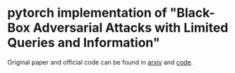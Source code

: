 # pytorch implementation of "Black-Box Adversarial Attacks with Limited Queries and Information"
Original paper and official code can be found in [arxiv](https://arxiv.org/abs/1804.08598) and [code](https://github.com/labsix/limited-blackbox-attacks). 
